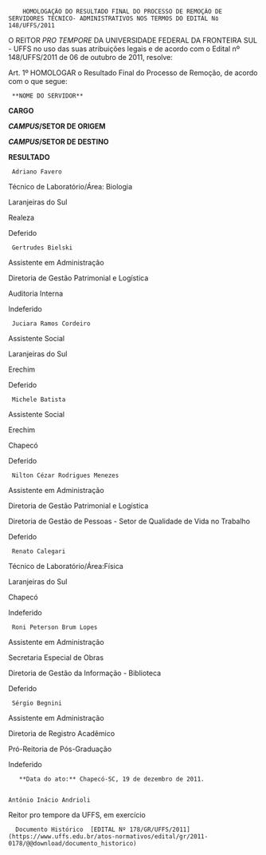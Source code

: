         HOMOLOGAÇÃO DO RESULTADO FINAL DO PROCESSO DE REMOÇÃO DE SERVIDORES TÉCNICO- ADMINISTRATIVOS NOS TERMOS DO EDITAL N٥ 148/UFFS/2011  

O REITOR *PRO TEMPORE* DA UNIVERSIDADE FEDERAL DA FRONTEIRA SUL - UFFS no uso das suas atribuições legais e de acordo com o Edital nº 148/UFFS/2011 de 06 de outubro de 2011, resolve:

 Art. 1º HOMOLOGAR o Resultado Final do Processo de Remoção, de acordo com o que segue:

     **NOME DO SERVIDOR**

   **CARGO**

   ***CAMPUS*/SETOR DE ORIGEM**

   ***CAMPUS*/SETOR DE DESTINO**

   **RESULTADO**

     Adriano Favero

   Técnico de Laboratório/Área: Biologia

   Laranjeiras do Sul

  

   Realeza

   Deferido

     Gertrudes Bielski

   Assistente em Administração

   Diretoria de Gestão Patrimonial e Logística

   Auditoria Interna

   Indeferido

     Juciara Ramos Cordeiro

   Assistente Social

   Laranjeiras do Sul

   Erechim

  

   Deferido

     Michele Batista

   Assistente Social

   Erechim

   Chapecó

  

   Deferido

     Nilton Cézar Rodrigues Menezes

   Assistente em Administração

   Diretoria de Gestão Patrimonial e Logística

   Diretoria de Gestão de Pessoas - Setor de Qualidade de Vida no Trabalho

   Deferido

     Renato Calegari

   Técnico de Laboratório/Área:Física

   Laranjeiras do Sul

   Chapecó

   Indeferido

     Roni Peterson Brum Lopes

   Assistente em Administração

   Secretaria Especial de Obras

   Diretoria de Gestão da Informação - Biblioteca

   Deferido

     Sérgio Begnini

   Assistente em Administração

   Diretoria de Registro Acadêmico

   Pró-Reitoria de Pós-Graduação

   Indeferido

       **Data do ato:** Chapecó-SC, 19 de dezembro de 2011.   
 

    Antônio Inácio Andrioli   
 Reitor pro tempore da UFFS, em exercício 

      Documento Histórico  [EDITAL Nº 178/GR/UFFS/2011](https://www.uffs.edu.br/atos-normativos/edital/gr/2011-0178/@@download/documento_historico)     
      